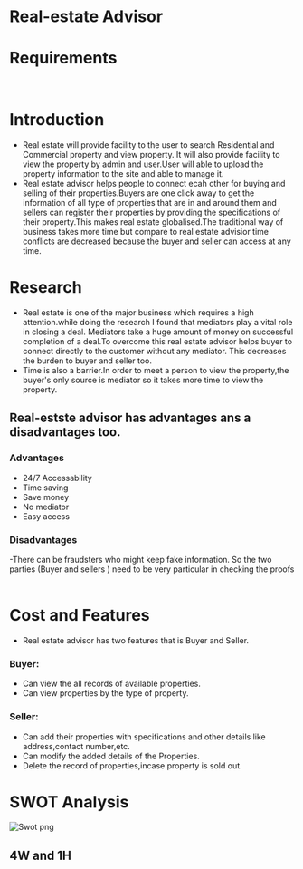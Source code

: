 # Real-estate Advisor

# Requirements

<br>

# Introduction


- Real estate will provide facility to the user to search Residential and Commercial property and view property. It will also provide facility to view the property by admin and user.User will able to upload the property information to the site and able to manage it.<br>
- Real estate advisor helps people to connect ecah other for buying and selling of their properties.Buyers are one click away to get the information of all type of properties that are in and around them and sellers can register their properties by providing the specifications of their property.This makes real estate globalised.The traditional way of business takes more time but compare to real estate advisior time conflicts are decreased because the buyer and seller can access at any time.<br>

# Research

- Real estate is one of the major business which requires a high attention.while doing the research I found that mediators play a vital role in closing a deal.
Mediators take a huge amount of money on successful completion of a deal.To overcome this real estate advisor helps buyer to connect directly to the customer without any mediator. This decreases the burden to buyer and seller too.
- Time is also a barrier.In order to meet a person to view the property,the buyer's only source is mediator so it takes more time to view the property.

## Real-estste advisor has advantages ans a disadvantages too.

### Advantages

- 24/7 Accessability
- Time saving
- Save money
- No mediator
- Easy access

### Disadvantages

-There can be fraudsters who might keep fake information. So the two parties (Buyer and sellers ) need to be very particular in checking the proofs
<br>
<br>

# Cost and Features

- Real estate advisor has two features that is Buyer and Seller.

### Buyer:
- Can view the all records of available properties.
- Can view properties by the type of property.


### Seller:
- Can add their properties with specifications and other details like address,contact number,etc.
- Can modify the added details of the Properties.
- Delete the record of properties,incase property is sold out.

# SWOT Analysis

![Swot png](https://user-images.githubusercontent.com/94305490/143232086-9ff976f8-c781-470c-9466-a60e5101a77f.jpg)


## 4W and 1H


